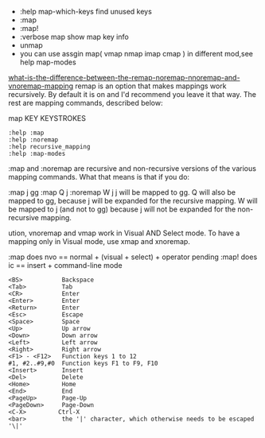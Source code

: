 -  :help map-which-keys  find unused keys  
- :map
- :map!
-  :verbose map <key>    show map key info
-  unmap   <key>
-  you can use assgin map(  vmap nmap imap  cmap )  in different mod,see help map-modes     
  
  




[what-is-the-difference-between-the-remap-noremap-nnoremap-and-vnoremap-mapping](https://stackoverflow.com/questions/3776117/what-is-the-difference-between-the-remap-noremap-nnoremap-and-vnoremap-mapping)
remap is an option that makes mappings work recursively. By default it is on and I'd recommend you leave it that way. The rest are mapping commands, described below:

map KEY KEYSTROKES
```
:help :map
:help :noremap
:help recursive_mapping
:help :map-modes
```

:map and :noremap are recursive and non-recursive versions of the various mapping commands. What that means is that if you do:

:map j gg
:map Q j
:noremap W j
j will be mapped to gg. Q will also be mapped to gg, because j will be expanded for the recursive mapping. W will be mapped to j (and not to gg) because j will not be expanded for the non-recursive mapping.



ution, vnoremap and vmap work in Visual AND Select mode. To have a mapping only in Visual mode, use xmap and xnoremap.

:map does nvo == normal + (visual + select) + operator pending
:map! does ic == insert + command-line mode




```
<BS>           Backspace
<Tab>          Tab
<CR>           Enter
<Enter>        Enter
<Return>       Enter
<Esc>          Escape
<Space>        Space
<Up>           Up arrow
<Down>         Down arrow
<Left>         Left arrow
<Right>        Right arrow
<F1> - <F12>   Function keys 1 to 12
#1, #2..#9,#0  Function keys F1 to F9, F10
<Insert>       Insert
<Del>          Delete
<Home>         Home
<End>          End
<PageUp>       Page-Up
<PageDown>     Page-Down
<C-X>         Ctrl-X
<bar>          the '|' character, which otherwise needs to be escaped '\|'
```

